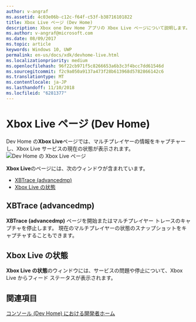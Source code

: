 ```yaml
---
author: v-angraf
ms.assetid: 4c03e06b-c12c-f64f-c53f-b38716101822
title: Xbox Live ページ (Dev Home)
description: Xbox one Dev Home アプリの Xbox Live ページについて説明します。
ms.author: v-angraf@microsoft.com
ms.date: 08/09/2017
ms.topic: article
keywords: Windows 10, UWP
permalink: en-us/docs/xdk/devhome-live.html
ms.localizationpriority: medium
ms.openlocfilehash: 96f22cb971f5c8266653a6b3c3f4bcc7dd61546d
ms.sourcegitcommit: f2c9a050a9137a473f28b613968d5782866142c6
ms.translationtype: MT
ms.contentlocale: ja-JP
ms.lasthandoff: 11/10/2018
ms.locfileid: "6281377"
---
```

# <a name="xbox-live-page-dev-home"></a>Xbox Live ページ (Dev Home)
   
  
Dev Home の**Xbox Live**ページでは、マルチプレイヤーの情報をキャプチャーし、Xbox Live サービスの現在の状態が表示されます。   
 ![Dev Home の Xbox Live ページ](images/devhome_live.png)   
  
**Xbox Live**のページには、次のウィンドウが含まれています。   
 
   *  [XBTrace (advancedmp)](#ID4EPB)  
   *  [Xbox Live の状態](#ID4E3B)  

 
<a id="ID4EPB"></a>

   

## <a name="xbtrace-advancedmp"></a>XBTrace (advancedmp)  
   
  
**XBTrace (advancedmp)** ページを開始またはマルチプレイヤー トレースのキャプチャを停止します。 現在のマルチプレイヤーの状態のスナップショットをキャプチャすることもできます。   
  
<a id="ID4E3B"></a>

   

## <a name="xbox-live-status"></a>Xbox Live の状態  
   
  
**Xbox Live の状態**のウィンドウには、サービスの問題や停止について、Xbox Live からフィード ステータスが表示されます。   
  
<a id="ID4EPC"></a>

   

## <a name="see-also"></a>関連項目  
 [コンソール (Dev Home) における開発者ホーム](dev-home.md)

  